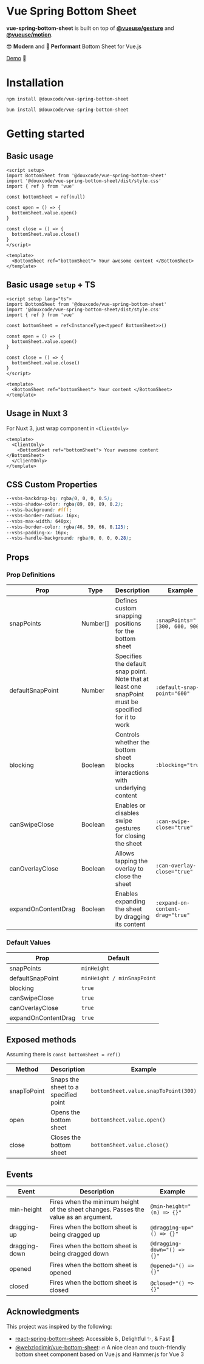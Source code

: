 # Vue Spring Bottom Sheet

**vue-spring-bottom-sheet** is built on top of **[@vueuse/gesture]** and **[@vueuse/motion]**.

😎 **Modern** and 🚀 **Performant** Bottom Sheet for Vue.js

[Demo](https://megaarmos.douxcode.com/vue-spring-bottom-sheet/) 👀

# Installation

```
npm install @douxcode/vue-spring-bottom-sheet
```

```
bun install @douxcode/vue-spring-bottom-sheet
```

# Getting started

## Basic usage

```vue
<script setup>
import BottomSheet from '@douxcode/vue-spring-bottom-sheet'
import '@douxcode/vue-spring-bottom-sheet/dist/style.css'
import { ref } from 'vue'

const bottomSheet = ref(null)

const open = () => {
  bottomSheet.value.open()
}

const close = () => {
  bottomSheet.value.close()
}
</script>

<template>
  <BottomSheet ref="bottomSheet"> Your awesome content </BottomSheet>
</template>
```

## Basic usage `setup` + TS

```vue
<script setup lang="ts">
import BottomSheet from '@douxcode/vue-spring-bottom-sheet'
import '@douxcode/vue-spring-bottom-sheet/dist/style.css'
import { ref } from 'vue'

const bottomSheet = ref<InstanceType<typeof BottomSheet>>()

const open = () => {
  bottomSheet.value.open()
}

const close = () => {
  bottomSheet.value.close()
}
</script>

<template>
  <BottomSheet ref="bottomSheet"> Your content </BottomSheet>
</template>
```

## Usage in Nuxt 3

For Nuxt 3, just wrap component in `<ClientOnly>`

```vue
<template>
  <ClientOnly>
    <BottomSheet ref="bottomSheet"> Your awesome content </BottomSheet>
  </ClientOnly>
</template>
```

## CSS Custom Properties

```css
--vsbs-backdrop-bg: rgba(0, 0, 0, 0.5);
--vsbs-shadow-color: rgba(89, 89, 89, 0.2);
--vsbs-background: #fff;
--vsbs-border-radius: 16px;
--vsbs-max-width: 640px;
--vsbs-border-color: rgba(46, 59, 66, 0.125);
--vsbs-padding-x: 16px;
--vsbs-handle-background: rgba(0, 0, 0, 0.28);
```

## Props

### Prop Definitions

| Prop                | Type     | Description                                                                                         | Example                          |
| ------------------- | -------- | --------------------------------------------------------------------------------------------------- | -------------------------------- |
| snapPoints          | Number[] | Defines custom snapping positions for the bottom sheet                                              | `:snapPoints="[300, 600, 900]"`  |
| defaultSnapPoint    | Number   | Specifies the default snap point. Note that at least one snapPoint must be specified for it to work | `:default-snap-point="600"`      |
| blocking            | Boolean  | Controls whether the bottom sheet blocks interactions with underlying content                       | `:blocking="true"`               |
| canSwipeClose       | Boolean  | Enables or disables swipe gestures for closing the sheet                                            | `:can-swipe-close="true"`        |
| canOverlayClose     | Boolean  | Allows tapping the overlay to close the sheet                                                       | `:can-overlay-close="true"`      |
| expandOnContentDrag | Boolean  | Enables expanding the sheet by dragging its content                                                 | `:expand-on-content-drag="true"` |

### Default Values

| Prop                | Default                    |
| ------------------- | -------------------------- |
| snapPoints          | `minHeight`                |
| defaultSnapPoint    | `minHeight / minSnapPoint` |
| blocking            | `true`                     |
| canSwipeClose       | `true`                     |
| canOverlayClose     | `true`                     |
| expandOnContentDrag | `true`                     |

## Exposed methods

Assuming there is `const bottomSheet = ref()`

| Method      | Description                          | Example                              |
| ----------- | ------------------------------------ | ------------------------------------ |
| snapToPoint | Snaps the sheet to a specified point | `bottomSheet.value.snapToPoint(300)` |
| open        | Opens the bottom sheet               | `bottomSheet.value.open()`           |
| close       | Closes the bottom sheet              | `bottomSheet.value.close()`          |

## Events

| Event         | Description                                                                          | Example                     |
| ------------- | ------------------------------------------------------------------------------------ | --------------------------- |
| min-height    | Fires when the minimum height of the sheet changes. Passes the value as an argument. | `@min-height="(n) => {}"`   |
| dragging-up   | Fires when the bottom sheet is being dragged up                                      | `@dragging-up="() => {}"`   |
| dragging-down | Fires when the bottom sheet is being dragged down                                    | `@dragging-down="() => {}"` |
| opened        | Fires when the bottom sheet is opened                                                | `@opened="() => {}"`        |
| closed        | Fires when the bottom sheet is closed                                                | `@closed="() => {}"`        |

## Acknowledgments

This project was inspired by the following:

- [react-spring-bottom-sheet]: Accessible ♿️, Delightful ✨, & Fast 🚀
- [@webzlodimir/vue-bottom-sheet]: 🔥 A nice clean and touch-friendly bottom sheet component based on Vue.js and Hammer.js for Vue 3

[@vueuse/gesture]: https://gesture.vueuse.org/
[@vueuse/motion]: https://motion.vueuse.org/
[react-spring-bottom-sheet]: https://react-spring.bottom-sheet.dev/
[@webzlodimir/vue-bottom-sheet]: https://github.com/vaban-ru/vue-bottom-sheet
